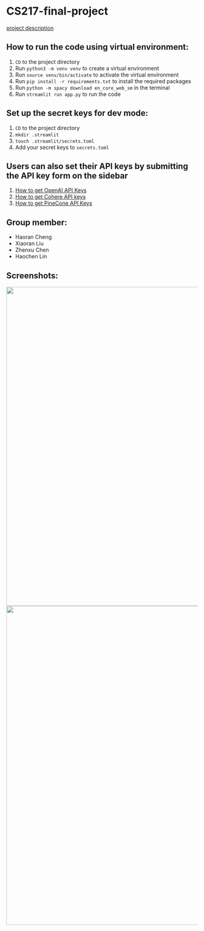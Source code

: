 # CS217-final-project

[project description](https://github.com/Rsirp0c/CS217-final-project/blob/main/src/final-project.pdf)

## How to run the code using virtual environment:
1. `CD` to the project directory
2. Run `python3 -m venv venv` to create a virtual environment
3. Run `source venv/bin/activate` to activate the virtual environment
4. Run `pip install -r requirements.txt` to install the required packages
5. Run `python -m spacy download en_core_web_sm` in the terminal
6. Run `streamlit run app.py` to run the code

## Set up the secret keys for dev mode:
1. `CD` to the project directory
2. `mkdir .streamlit`
3. `touch .streamlit/secrets.toml`
4. Add your secret keys to `secrets.toml`

## Users can also set their API keys by submitting the API key form on the sidebar
1. [How to get OpenAI API Keys](https://platform.openai.com/api-keys)
2. [How to get Cohere API keys](https://dashboard.cohere.com/api-keys)
3. [How to get PineCone API Keys](https://www.pinecone.io/?utm_term=pinecone%20db&utm_campaign=Brand+-+US/Canada&utm_source=adwords&utm_medium=ppc&hsa_acc=3111363649&hsa_cam=16223687665&hsa_grp=133738612775&hsa_ad=582256510975&hsa_src=g&hsa_tgt=kwd-1628011569784&hsa_kw=pinecone%20db&hsa_mt=p&hsa_net=adwords&hsa_ver=3&gad_source=1&gclid=CjwKCAjw3NyxBhBmEiwAyofDYSeG1vWfF6_vzhmYfdbvuS2VQRAqWSd-BzgeMS0-KaMHzU7rG-Oy4hoCWvIQAvD_BwE)
   
## Group member:
- Haoran Cheng
- Xiaoran Liu
- Zhenxu Chen
- Haochen Lin

## Screenshots:
<img width="840"  src="https://github.com/Rsirp0c/CS217-final-project/blob/main/src/Screenshot1.png">
<img width="840"  src="https://github.com/Rsirp0c/CS217-final-project/blob/main/src/Screenshot2.png">

